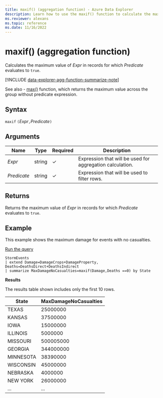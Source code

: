 ```yaml
---
title: maxif() (aggregation function) - Azure Data Explorer
description: Learn how to use the maxif() function to calculate the maximum value of an expression where the predicate evaluates to true.
ms.reviewer: alexans
ms.topic: reference
ms.date: 11/16/2022
---
```

# maxif() (aggregation function)

Calculates the maximum value of *Expr* in records for which *Predicate* evaluates to `true`.

[!INCLUDE [data-explorer-agg-function-summarize-note](../../includes/data-explorer-agg-function-summarize-note.md)]

See also - [max()](max-aggfunction.md) function, which returns the maximum value across the group without predicate expression.

## Syntax

`maxif` `(`*Expr*`,`*Predicate*`)`

## Arguments

| Name | Type | Required | Description |
|--|--|--|--|
| *Expr* | string | &check; | Expression that will be used for aggregation calculation. |
| *Predicate* | string | &check; | Expression that will be used to filter rows. |

## Returns

Returns the maximum value of *Expr* in records for which *Predicate* evaluates to `true`.

## Example

This example shows the maximum damage for events with no casualties.

<a href="https://dataexplorer.azure.com/clusters/help/databases/Samples?query=H4sIAAAAAAAAAyWMMQ7CQAwEe17hkigp+ICrHAUFCCkvMImBk7g7ZDvRBfF4IlztjFa7gxVJx4Wz6e4LXI3zBIESPRg9eilvbZ2vG7PY2kFgsqeiR4jCo7Uupzz9dbvTOSWS+GE4U/WHS+lJZ3pZZMVENd73XnS+BsRDA7cVBiPjH/V0dHmeAAAA" target="_blank">Run the query</a>

```kusto
StormEvents
| extend Damage=DamageCrops+DamageProperty, Deaths=DeathsDirect+DeathsIndirect
| summarize MaxDamageNoCasualties=maxif(Damage,Deaths ==0) by State
```

**Results**

The results table shown includes only the first 10 rows.

| State                | MaxDamageNoCasualties |
| -------------------- | --------------------- |
| TEXAS                | 25000000              |
| KANSAS               | 37500000              |
| IOWA                 | 15000000              |
| ILLINOIS             | 5000000               |
| MISSOURI             | 500005000             |
| GEORGIA              | 344000000             |
| MINNESOTA            | 38390000              |
| WISCONSIN            | 45000000              |
| NEBRASKA             | 4000000               |
| NEW YORK             | 26000000              |
| ... | ... |
